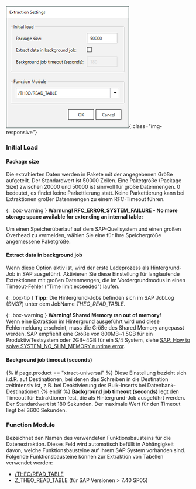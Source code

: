 
![table-cdc-extraction-settings](/img/content/tablecdc/table-cdc-extraction-settings.png){:class="img-responsive"}

### Initial Load

#### Package size 
Die extrahierten Daten werden in Pakete mit der angegebenen Größe aufgeteilt. Der Standardwert ist 50000 Zeilen.
Eine Paketgröße (Package Size) zwischen 20000 und 50000 ist sinnvoll für große Datenmengen.
0 bedeutet, es findet keine Parkettierung statt. Keine Parkettierung kann bei Extraktionen großer Datenmengen zu einem RFC-Timeout führen.

{: .box-warning }
**Warnung! RFC_ERROR_SYSTEM_FAILURE - No more storage space available for extending an internal table:** <br>  
Um einen Speicherüberlauf auf dem SAP-Quellsystem und einen großen Overhead zu vermeiden, wählen Sie eine für Ihre Speichergröße angemessene Paketgröße.

#### Extract data in background job
Wenn diese Option aktiv ist, wird der erste Ladeprozess als Hintergrund-Job in SAP ausgeführt. 
Aktivieren Sie diese Einstellung für langlaufende Extraktionen mit großen Datenmengen, die im Vordergrundmodus in einen Timeout-Fehler ("Time limit exceeded") laufen. <br>

{: .box-tip }
**Tipp:** Die Hintergrund-Jobs befinden sich im SAP JobLog (SM37) unter dem JobName *THEO_READ_TABLE*.

{: .box-warning }
**Warning! Shared Memory ran out of memory!** <br>
Wenn eine Extraktion im Hintergrund ausgeführt wird und diese Fehlermeldung erscheint, muss die Größe des Shared Memory angepasst werden.
SAP empfiehlt eine Größe von 800MB~1.5GB für ein Produktiv/Testsystem oder 2GB~4GB für ein S/4 System, siehe [SAP: How to solve SYSTEM_NO_SHM_MEMORY runtime error](https://ga.support.sap.com/dtp/viewer/#/tree/1080/actions/12107).

#### Background job timeout (seconds)
{% if page.product == "xtract-universal" %} 
Diese Einstellung bezieht sich i.d.R. auf Destinationen, bei denen das Schreiben in die Destination zeitintensiv ist, z.B. bei Deaktivierung des Bulk-Inserts bei Datenbank-Destinationen.{% endif %} 
**Background job timeout (seconds)** legt den Timeout für Extraktionen fest, die als Hintergrund-Job ausgeführt werden. <br>
Der Standardwert ist 180 Sekunden. Der maximale Wert für den Timeout liegt bei 3600 Sekunden. 

### Function Module
Bezeichnet den Namen des verwendeten Funktionsbausteins für die Datenextraktion. Dieses Feld wird automatisch befüllt in Abhängigkeit davon, welche Funktionsbausteine auf Ihrem SAP System vorhanden sind.
Folgende Funktionsbausteine können zur Extraktion von Tabellen verwendet werden: <br>

- [/THEO/READ_TABLE](../sap-customizing/funktionsbaustein-fuer-table-extraktion#installation-von-theoread_table)
- Z_THEO_READ_TABLE (für SAP Versionen > 7.40 SP05)